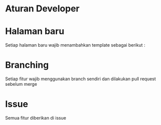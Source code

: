 Aturan Developer
=================

# Halaman baru
Setiap halaman baru wajib menambahkan template sebagai berikut :

<!DOCTYPE html>
<html>
    <?php require_once './header.php'; ?>
    <?php require_once './sidebar.php'; ?>
    <?php require_once [PATH HALAMAN KONTEN]?>
    <?php require_once './footer.php' ;?>
</html>

# Branching
Setiap fitur wajib menggunakan branch sendiri dan dilakukan pull request sebelum merge

# Issue
Semua fitur diberikan di issue
